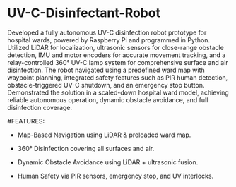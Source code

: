 # UV-C-Disinfectant-Robot
Developed a fully autonomous UV-C disinfection robot prototype for hospital wards, powered by Raspberry Pi and programmed in Python. Utilized LiDAR for localization, ultrasonic sensors for close-range obstacle detection, IMU and motor encoders for accurate movement tracking, and a relay-controlled 360° UV-C lamp system for comprehensive surface and air disinfection. The robot navigated using a predefined ward map with waypoint planning, integrated safety features such as PIR human detection, obstacle-triggered UV-C shutdown, and an emergency stop button. Demonstrated the solution in a scaled-down hospital ward model, achieving reliable autonomous operation, dynamic obstacle avoidance, and full disinfection coverage.

#FEATURES:

* Map-Based Navigation using LiDAR & preloaded ward map.

* 360° Disinfection covering all surfaces and air.

* Dynamic Obstacle Avoidance using LiDAR + ultrasonic fusion.

* Human Safety via PIR sensors, emergency stop, and UV interlocks.
